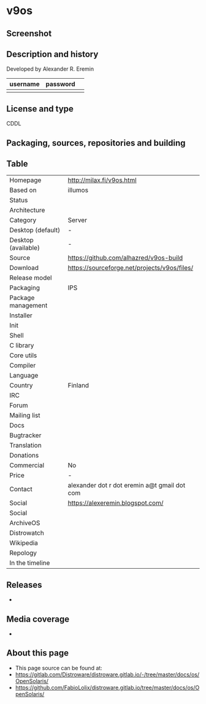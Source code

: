 # v9os

## Screenshot


## Description and history

>

Developed by Alexander R. Eremin

| username | password |  |
|----------|----------|--|
|  |  |  |


## License and type

CDDL


## Packaging, sources, repositories and building

>


## Table

|                       |  |
|-----------------------|--|
| Homepage              | <http://milax.fi/v9os.html> |
| Based on              | illumos |
| Status                |  |
| Architecture          |  |
| Category              | Server |
| Desktop (default)     | - |
| Desktop (available)   | - |
| Source                | <https://github.com/alhazred/v9os-build> |
| Download              | <https://sourceforge.net/projects/v9os/files/> |
| Release model         |  |
| Packaging             | IPS |
| Package management    |  |
| Installer             |  |
| Init                  |  |
| Shell                 |  |
| C library             |  |
| Core utils            |  |
| Compiler              |  |
| Language              |  |
| Country               | Finland |
| IRC                   |  |
| Forum                 |  |
| Mailing list          |  |
| Docs                  |  |
| Bugtracker            |  |
| Translation           |  |
| Donations             |  |
| Commercial            | No |
| Price                 | - |
| Contact               | alexander dot r dot eremin a@t gmail dot com |
| Social                | <https://alexeremin.blogspot.com/> |
| Social                |  |
| ArchiveOS             |  |
| Distrowatch           |  |
| Wikipedia             |  |
| Repology              |  |
| In the timeline       |  |


## Releases

* 


## Media coverage

* 


## About this page

* This page source can be found at:
* <https://gitlab.com/Distroware/distroware.gitlab.io/-/tree/master/docs/os/OpenSolaris/>
* <https://github.com/FabioLolix/distroware.gitlab.io/tree/master/docs/os/OpenSolaris/>
